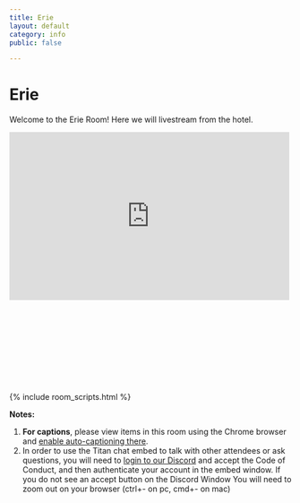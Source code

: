 ```yaml
---
title: Erie
layout: default
category: info
public: false

---
```

# Erie

Welcome to the Erie Room! Here we will livestream from the hotel.

<iframe
src="https://player.twitch.tv/?channel=capricon2021a&parent=virtual.capricon.org" height="300" width="500" frameborder="0" scrolling="no" allowfullscreen="true" class="convention-video"> </iframe>

<iframe frameborder="0" class="convention-chat">
</iframe>

<script src="https://unpkg.com/dayjs@1.8.21/dayjs.min.js"></script>
<script>
const channel = "929417497621463120";
</script>
{% include room_scripts.html %}

**Notes:**

1. **For captions**, please view items in this room using the Chrome browser and [enable auto-captioning there](https://support.google.com/chrome/answer/10538231?hl=en).
2. In order to use the Titan chat embed to talk with other attendees or ask questions, you will need to [login to our Discord]() and accept the Code of Conduct, and then authenticate your account in the embed window. If you do not see an accept button on the Discord Window You will need to zoom out on your browser (ctrl+- on pc, cmd+- on mac)
